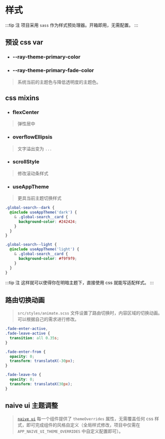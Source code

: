 # 样式

:::tip 注
项目采用 `sass` 作为样式预处理器。开箱即用，无需配置。
:::

## 预设 css var

- ### --ray-theme-primary-color
- ### --ray-theme-primary-fade-color

> 系统当前的主题色与降低透明度的主题色。

## css mixins

- ### flexCenter

> 弹性居中

- ### overflowEllipsis

> 文字溢出变为 `...`

- ### scrollStyle

> 修改滚动条样式

- ### useAppTheme

> 更具当前主题切换样式

```scss
.global-search--dark {
  @include useAppTheme('dark') {
    & .global-search__card {
      background-color: #242424;
    }
  }
}

.global-search--light {
  @include useAppTheme('light') {
    & .global-search__card {
      background-color: #f9f9f9;
    }
  }
}
```

:::tip 注
这样就可以使得你在明暗主题下，直接使用 css 就能写适配样式。
:::

## 路由切换动画

> `src/styles/animate.scss` 文件设置了路由切换时，内容区域的切换动画。可以根据自己的需求进行修改。

```scss
.fade-enter-active,
.fade-leave-active {
  transition: all 0.35s;
}

.fade-enter-from {
  opacity: 0;
  transform: translateX(-30px);
}

.fade-leave-to {
  opacity: 0;
  transform: translateX(30px);
}
```

## naive ui 主题调整

> [`naive ui`](https://www.naiveui.com/zh-CN/dark/docs/customize-theme) 每一个组件提供了 `themeOverrides` 属性，无需覆盖任何 css 样式，即可完成组件的风格自定义（全局样式修改，项目中仅需在 `APP_NAIVE_UI_THEME_OVERRIDES` 中自定义配置即可）。
